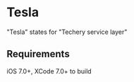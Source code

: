 # Tesla

"Tesla" states for "Techery service layer"

## Requirements

iOS 7.0+,
XCode 7.0+ to build

